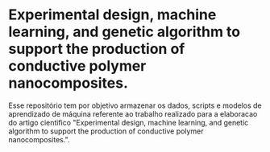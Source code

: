 # Experimental design, machine learning, and genetic algorithm to support the production of conductive polymer nanocomposites.

Esse repositório tem por objetivo armazenar os dados, scripts e modelos de aprendizado de máquina referente ao trabalho realizado para a elaboracao do artigo cientifico "Experimental design, machine learning, and genetic algorithm to support the production of conductive polymer nanocomposites.".
